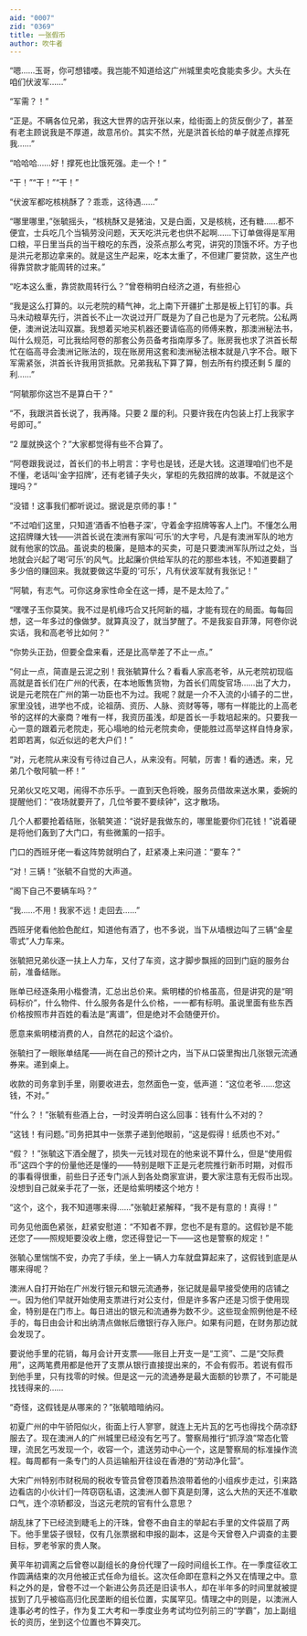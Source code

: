 ```yaml
---
aid: "0007"
zid: "0369"
title: 一张假币
author: 吹牛者
---
```


“嗯……玉哥，你可想错喽。我岂能不知道给这广州城里卖吃食能卖多少。大头在咱们伏波军……”

“军需？！”

“正是。不瞒各位兄弟，我这大世界的店开张以来，给街面上的货反倒少了，甚至有老主顾说我是不厚道，故意吊价。其实不然，光是洪首长给的单子就差点撑死我……”

“哈哈哈……好！撑死也比饿死强。走一个！”

“干！”“干！”“干！”

“伏波军都吃核桃酥了？乖乖，这待遇……”

“哪里哪里，”张毓摇头，“核桃酥又是猪油，又是白面，又是核桃，还有糖……都不便宜，士兵吃几个当犒劳没问题，天天吃洪元老也供不起啊……下订单做得是军用口粮，平日里当兵的当干粮吃的东西，没茶点那么考究，讲究的顶饿不坏。方子也是洪元老那边拿来的。就是这生产起来，吃本太重了，不但建厂要贷款，这生产也得靠贷款才能周转的过来。”

“吃本这么重，靠贷款周转行么？”曾卷稍明白经济之道，有些担心

“我是这么打算的。以元老院的精气神，北上南下开疆扩土那是板上钉钉的事。兵马未动粮草先行，洪首长不止一次说过开厂既是为了自己也是为了元老院。公私两便，澳洲说法叫双赢。我想着买地买机器还要请临高的师傅来教，那澳洲秘法书，叫什么规范，可比我给阿卷的那套公务员备考指南厚多了。账房我也求了洪首长帮忙在临高寻会澳洲记账法的，现在账房用这套和澳洲秘法根本就是八字不合。眼下军需紧张，洪首长许我用货抵款。兄弟我私下算了算，刨去所有约摸还剩 5 厘的利……”

“阿毓那你这岂不是算白干？”

“不，我跟洪首长说了，我再降。只要 2 厘的利。只要许我在内包装上打上我家字号即可。”

“2 厘就换这个？”大家都觉得有些不合算了。

“阿卷跟我说过，首长们的书上明言：字号也是钱，还是大钱。这道理咱们也不是不懂，老话叫‘金字招牌’，还有老铺子失火，掌柜的先救招牌的故事。不就是这个理吗？”

“没错！这事我们都听说过。据说是京师的事！”

“不过咱们这里，只知道‘酒香不怕巷子深’，守着金字招牌等客人上门。不懂怎么用这招牌赚大钱――洪首长说在澳洲有家叫‘可乐’的大字号，凡是有澳洲军队的地方就有他家的饮品。虽说卖的极廉，是赔本的买卖，可是只要澳洲军队所过之处，当地就会兴起了喝‘可乐’的风气。比起廉价供给军队的花的那些本钱，不知道要翻了多少倍的赚回来。我就要做这华夏的‘可乐’，凡有伏波军就有我张记！”

“阿毓，有志气。可你这身家性命全在这一搏，是不是太险了。”

“嘿嘿子玉你莫笑。我不过是机缘巧合又托阿新的福，才能有现在的局面。每每回想，这一年多过的像做梦。就算真没了，就当梦醒了。不是我妄自菲薄，阿卷你说实话，我和高老爷比如何？”

“你势头正劲，但要全盘来看，还是比高举差了不止一点。”

“何止一点，简直是云泥之别！我张毓算什么？看看人家高老爷，从元老院初现临高就是首长们在广州的代表，在本地贩售货物，为首长们周旋官场……出了大力，说是元老院在广州的第一功臣也不为过。我呢？就是一介不入流的小铺子的二世，家里没钱，进学也不成，论祖荫、资历、人脉、资财等等，哪有一样能比的上高老爷的这样的大豪商？唯有一样，我资历虽浅，却是首长一手栽培起来的。只要我一心一意的跟着元老院走，死心塌地的给元老院卖命，便能胜过高举这样自恃身家，若即若离，似近似远的老大户们！”

“对，元老院从来没有亏待过自己人，从来没有。阿毓，厉害！看的通透。来，兄弟几个敬阿毓一杯！”

兄弟伙又吃又喝，闹得不亦乐乎。一直到天色将晚，服务员借故来送水果，委婉的提醒他们：“夜场就要开了，几位爷要不要续钟”，这才散场。

几个人都要抢着结账，张毓笑道：“说好是我做东的，哪里能要你们花钱！”说着硬是将他们轰到了大门口，有些微薰的一招手。

门口的西班牙佬一看这阵势就明白了，赶紧凑上来问道：“要车？”

“对！三辆！”张毓不自觉的大声道。

“阁下自己不要辆车吗？”

“我……不用！我家不远！走回去……”

西班牙佬看他脸色酡红，知道他有酒了，也不多说，当下从墙根边叫了三辆“金星零式”人力车来。

张毓把兄弟伙逐一扶上人力车，又付了车资，这才脚步飘摇的回到门庭的服务台前，准备结账。

账单已经逐条用小楷誊清，汇总出总价来。紫明楼的价格虽高，但是讲究的是“明码标价”，什么物件、什么服务各是什么价格，一一都有标明。虽说里面有些东西价格按照市井百姓的看法是“离谱”，但是绝对不会随便开价。

愿意来紫明楼消费的人，自然花的起这个溢价。

张毓扫了一眼账单结尾――尚在自己的预计之内，当下从口袋里掏出几张银元流通券来。递到桌上。

收款的司务拿到手里，刚要收进去，忽然面色一变，低声道：“这位老爷……您这钱，不对。”

“什么？！”张毓有些酒上台，一时没弄明白这么回事：钱有什么不对的？

“这钱！有问题。”司务把其中一张票子递到他眼前，“这是假得！纸质也不对。”

“假？！”张毓这下酒全醒了，损失一元钱对现在的他来说不算什么，但是“使用假币”这四个字的份量他还是懂的――特别是眼下正是元老院推行新币时期，对假币的事看得很重，前些日子还专门派人到各处商家宣讲，要大家注意有无假币出现。没想到自己就亲手花了一张，还是给紫明楼这个地方！

“这个，这个，我不知道哪来得……”张毓赶紧解释，“我不是有意的！真得！”

司务见他面色紧张，赶紧安慰道：“不知者不罪，您也不是有意的。这假钞是不能还您了――照规矩要没收上缴，您还得登记一下――这也是警察的规定！”

张毓心里惴惴不安，办完了手续，坐上一辆人力车就盘算起来了，这假钱到底是从哪来得呢？

澳洲人自打开始在广州发行银元和银元流通券，张记就是最早接受使用的店铺之一。因为他们早就开始使用支票进行对公支付，但是许多客户还是习惯于使用现金，特别是在门市上。每日进出的银元和流通券为数不少。这些现金照例他是不经手的，每日由会计和出纳清点做帐后缴银行存入账户。如果有问题，在财务那边就会发现了。

要说他手里的花销，每月会计开支票――账目上开支一是“工资”、二是“交际费用”，这两笔费用都是他开了支票从银行直接提出来的，不会有假币。若说有假币到他手里，只有找零的时候。但是这一元的流通券是最大面额的钞票了，不可能是找钱得来的……

“奇怪，这假钱是从哪来的？”张毓暗暗纳闷。

初夏广州的中午骄阳似火，街面上行人寥寥，就连上无片瓦的乞丐也得找个荫凉舒服去了。现在澳洲人的广州城里已经没有乞丐了。警察局推行“抓浮浪”常态化管理，流民乞丐发现一个，收容一个，遣送劳动中心一个，这是警察局的标准操作流程。每周都有一条专门的人员运输船开往设在香港的“劳动净化营”。

大宋广州特别市财税局的税收专管员曾卷顶着热浪带着他的小组疾步走过，引来路边看店的小伙计们一阵窃窃私语，这澳洲人御下真是刻薄，这么大热的天还不准歇口气，连个凉轿都没，当这元老院的官有什么意思？

胡乱抹了下已经流到睫毛上的汗珠，曾卷不由自主的举起右手里的文件袋扇了两下。他手里袋子很轻，仅有几张票据和申报的副本，这是今天曾卷入户调查的主要目标，罗老爷家的贵人聚。

黄平年初调离之后曾卷以副组长的身份代理了一段时间组长工作。在一季度征收工作圆满结束的次月他被正式任命为组长。这次任命即在意料之外又在情理之中。意料之外的是，曾卷不过一个新进公务员还是旧读书人，却在半年多的时间里就被提拔到了几乎被临高归化民垄断的组长位置，实属罕见。情理之中的则是，以澳洲人逢事必考的性子，作为复工大考和一季度业务考试均位列前三的“学霸”，加上副组长的资历，坐到这个位置也不算突兀。
